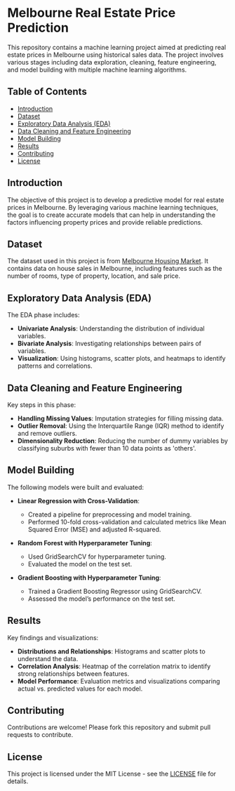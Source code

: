 # Melbourne Real Estate Price Prediction

This repository contains a machine learning project aimed at predicting real estate prices in Melbourne using historical sales data. The project involves various stages including data exploration, cleaning, feature engineering, and model building with multiple machine learning algorithms.

## Table of Contents
- [Introduction](#introduction)
- [Dataset](#dataset)
- [Exploratory Data Analysis (EDA)](#exploratory-data-analysis-eda)
- [Data Cleaning and Feature Engineering](#data-cleaning-and-feature-engineering)
- [Model Building](#model-building)
- [Results](#results)
- [Contributing](#contributing)
- [License](#license)

## Introduction
The objective of this project is to develop a predictive model for real estate prices in Melbourne. By leveraging various machine learning techniques, the goal is to create accurate models that can help in understanding the factors influencing property prices and provide reliable predictions.

## Dataset
The dataset used in this project is from [Melbourne Housing Market](https://www.kaggle.com/dansbecker/melbourne-housing-snapshot). It contains data on house sales in Melbourne, including features such as the number of rooms, type of property, location, and sale price.

## Exploratory Data Analysis (EDA)
The EDA phase includes:
- **Univariate Analysis**: Understanding the distribution of individual variables.
- **Bivariate Analysis**: Investigating relationships between pairs of variables.
- **Visualization**: Using histograms, scatter plots, and heatmaps to identify patterns and correlations.

## Data Cleaning and Feature Engineering
Key steps in this phase:
- **Handling Missing Values**: Imputation strategies for filling missing data.
- **Outlier Removal**: Using the Interquartile Range (IQR) method to identify and remove outliers.
- **Dimensionality Reduction**: Reducing the number of dummy variables by classifying suburbs with fewer than 10 data points as 'others'.

## Model Building
The following models were built and evaluated:
- **Linear Regression with Cross-Validation**:
  - Created a pipeline for preprocessing and model training.
  - Performed 10-fold cross-validation and calculated metrics like Mean Squared Error (MSE) and adjusted R-squared.
  
- **Random Forest with Hyperparameter Tuning**:
  - Used GridSearchCV for hyperparameter tuning.
  - Evaluated the model on the test set.

- **Gradient Boosting with Hyperparameter Tuning**:
  - Trained a Gradient Boosting Regressor using GridSearchCV.
  - Assessed the model’s performance on the test set.

## Results
Key findings and visualizations:
- **Distributions and Relationships**: Histograms and scatter plots to understand the data.
- **Correlation Analysis**: Heatmap of the correlation matrix to identify strong relationships between features.
- **Model Performance**: Evaluation metrics and visualizations comparing actual vs. predicted values for each model.

## Contributing
Contributions are welcome! Please fork this repository and submit pull requests to contribute.

## License
This project is licensed under the MIT License - see the [LICENSE](LICENSE) file for details.



